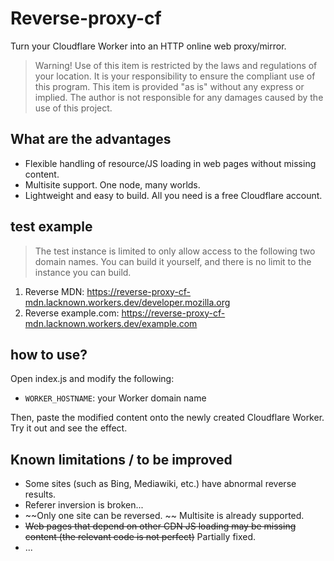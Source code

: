 # Reverse-proxy-cf

Turn your Cloudflare Worker into an HTTP online web proxy/mirror.

> Warning! Use of this item is restricted by the laws and regulations of your location. It is your responsibility to ensure the compliant use of this program. This item is provided "as is" without any express or implied. The author is not responsible for any damages caused by the use of this project.

## What are the advantages
- Flexible handling of resource/JS loading in web pages without missing content.
- Multisite support. One node, many worlds.
- Lightweight and easy to build. All you need is a free Cloudflare account.

## test example
> The test instance is limited to only allow access to the following two domain names. You can build it yourself, and there is no limit to the instance you can build.
1. Reverse MDN: https://reverse-proxy-cf-mdn.lacknown.workers.dev/developer.mozilla.org
2. Reverse example.com: https://reverse-proxy-cf-mdn.lacknown.workers.dev/example.com

## how to use?
Open index.js and modify the following:
- ```WORKER_HOSTNAME```: your Worker domain name

Then, paste the modified content onto the newly created Cloudflare Worker. Try it out and see the effect.

## Known limitations / to be improved
- Some sites (such as Bing, Mediawiki, etc.) have abnormal reverse results.
- Referer inversion is broken...
- ~~Only one site can be reversed. ~~ Multisite is already supported.
- ~~Web pages that depend on other CDN JS loading may be missing content (the relevant code is not perfect)~~ Partially fixed.
- ...
